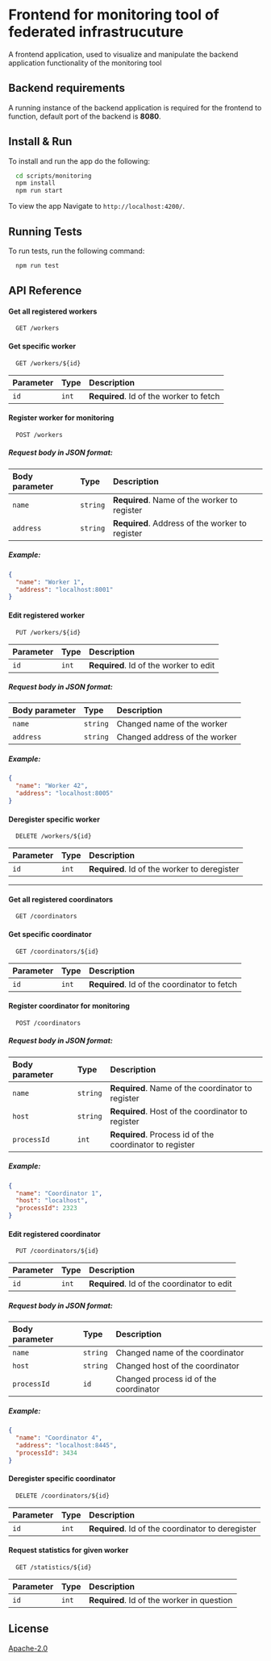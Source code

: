 
# Frontend for monitoring tool of federated infrastrucuture

A frontend application, used to visualize and manipulate the backend application functionality of the monitoring tool


## Backend requirements

A running instance of the backend application is required for the frontend to function, default port of the backend is **8080**.


## Install & Run

To install and run the app do the following:

```bash
  cd scripts/monitoring
  npm install
  npm run start
```
To view the app Navigate to `http://localhost:4200/`.
## Running Tests

To run tests, run the following command:

```bash
  npm run test
```


## API Reference

#### Get all registered workers

```http
  GET /workers
```

#### Get specific worker

```http
  GET /workers/${id}
```

| Parameter | Type     | Description                       |
| :-------- | :------- | :-------------------------------- |
| `id`      | `int` | **Required**. Id of the worker to fetch |

#### Register worker for monitoring
```http
  POST /workers
```
##### Request body in **JSON** format:

| Body parameter | Type     | Description                       |
| :-------- | :------- | :-------------------------------- |
| `name`    | `string` | **Required**. Name of the worker to register |
| `address` | `string` | **Required**. Address of the worker to register |

##### Example:

```json
{
  "name": "Worker 1",
  "address": "localhost:8001"
}
```
#### Edit registered worker
```http
  PUT /workers/${id}
```
| Parameter | Type     | Description                       |
| :-------- | :------- | :-------------------------------- |
| `id`      | `int` | **Required**. Id of the worker to edit |

##### Request body in **JSON** format:

| Body parameter | Type     | Description                       |
| :-------- | :------- | :-------------------------------- |
| `name`    | `string` | Changed name of the worker |
| `address` | `string` | Changed address of the worker |

##### Example:

```json
{
  "name": "Worker 42",
  "address": "localhost:8005"
}
```
#### Deregister specific worker

```http
  DELETE /workers/${id}
```

| Parameter | Type     | Description                       |
| :-------- | :------- | :-------------------------------- |
| `id`      | `int` | **Required**. Id of the worker to deregister |

---
#### Get all registered coordinators

```http
  GET /coordinators
```

#### Get specific coordinator

```http
  GET /coordinators/${id}
```

| Parameter | Type     | Description                       |
| :-------- | :------- | :-------------------------------- |
| `id`      | `int` | **Required**. Id of the coordinator to fetch |

#### Register coordinator for monitoring
```http
  POST /coordinators
```
##### Request body in **JSON** format:

| Body parameter | Type     | Description                                             |
|:---------------|:---------|:--------------------------------------------------------|
| `name`         | `string` | **Required**. Name of the coordinator to register       |
| `host`         | `string` | **Required**. Host of the coordinator to register       |
| `processId`    | `int`    | **Required**. Process id of the coordinator to register |

##### Example:

```json
{
  "name": "Coordinator 1",
  "host": "localhost",
  "processId": 2323
}
```
#### Edit registered coordinator
```http
  PUT /coordinators/${id}
```
| Parameter | Type     | Description                       |
| :-------- | :------- | :-------------------------------- |
| `id`      | `int` | **Required**. Id of the coordinator to edit |

##### Request body in **JSON** format:

| Body parameter | Type     | Description                           |
|:---------------|:---------|:--------------------------------------|
| `name`         | `string` | Changed name of the coordinator       |
| `host`         | `string` | Changed host of the coordinator       |
| `processId`    | `id`     | Changed process id of the coordinator |

##### Example:

```json
{
  "name": "Coordinator 4",
  "address": "localhost:8445", 
  "processId": 3434
}
```
#### Deregister specific coordinator

```http
  DELETE /coordinators/${id}
```

| Parameter | Type     | Description                       |
| :-------- | :------- | :-------------------------------- |
| `id`      | `int` | **Required**. Id of the coordinator to deregister |

#### Request statistics for given worker

```http
  GET /statistics/${id}
```

| Parameter | Type     | Description                                |
| :-------- | :------- |:-------------------------------------------|
| `id`      | `int` | **Required**. Id of the worker in question |

## License

[Apache-2.0](http://www.apache.org/licenses/LICENSE-2.0)
